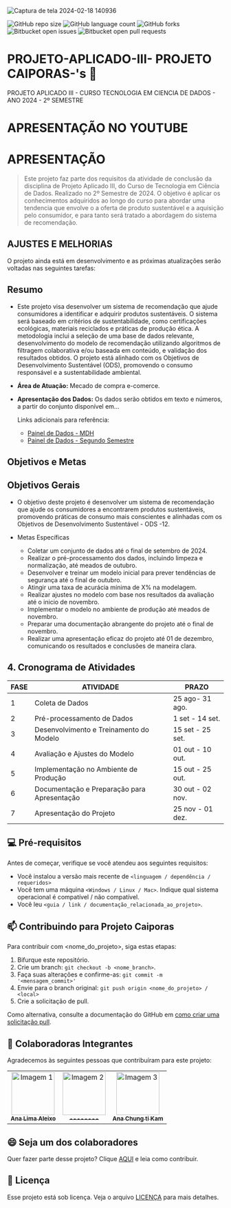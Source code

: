  
![Captura de tela 2024-02-18 140936](https://github.com/AnaAleixo/PROJETO-APLICADO-II--Grupo-Cassandra-s/assets/116022964/2f3738a4-3e0e-4d69-8c5e-169993fcdd35)

![GitHub repo size](https://img.shields.io/github/repo-size/iuricode/README-template?style=for-the-badge)
![GitHub language count](https://img.shields.io/github/languages/count/iuricode/README-template?style=for-the-badge)
![GitHub forks](https://img.shields.io/github/forks/iuricode/README-template?style=for-the-badge)
![Bitbucket open issues](https://img.shields.io/bitbucket/issues/iuricode/README-template?style=for-the-badge)
![Bitbucket open pull requests](https://img.shields.io/bitbucket/pr-raw/iuricode/README-template?style=for-the-badge)

# PROJETO-APLICADO-III- PROJETO CAIPORAS-'s 🚀 
 PROJETO APLICADO III - CURSO TECNOLOGIA EM CIENCIA DE DADOS - ANO 2024 - 2º SEMESTRE 

# APRESENTAÇÃO NO YOUTUBE


# APRESENTAÇÃO
> Este projeto faz parte dos requisitos da atividade de conclusão da disciplina de Projeto Aplicado III, do Curso de Tecnologia em Ciência de Dados. Realizado no 2º Semestre de 2024. O objetivo é aplicar os conhecimentos adquiridos ao longo do curso para abordar uma tendencia que envolve o a oferta de produto sustentável e a aquisição pelo consumidor, e para tanto será tratado a abordagem do sistema de recomendação.

## AJUSTES E MELHORIAS

O projeto ainda está em desenvolvimento e as próximas atualizações serão voltadas nas seguintes tarefas:

## Resumo

- Este projeto visa desenvolver um sistema de recomendação que ajude consumidores a identificar e adquirir produtos sustentáveis. O sistema será baseado em critérios de sustentabilidade, como certificações ecológicas, materiais reciclados e práticas de produção ética. A metodologia inclui a seleção de uma base de dados relevante, desenvolvimento do modelo de recomendação utilizando algoritmos de filtragem colaborativa e/ou baseada em conteúdo, e validação dos resultados obtidos. O projeto está alinhado com os Objetivos de Desenvolvimento Sustentável (ODS), promovendo o consumo responsável e a sustentabilidade ambiental.

- **Área de Atuação:** Mecado de compra e-comerce.

- **Apresentação dos Dados:** Os dados serão obtidos em texto e números, a partir do conjunto disponível em...

  Links adicionais para referência:
  - [Painel de Dados - MDH]()
  - [Painel de Dados - Segundo Semestre ]()


##  Objetivos e Metas
##  Objetivos Gerais
-  O objetivo deste projeto é desenvolver um sistema de recomendação que ajude os consumidores a encontrarem produtos sustentáveis, promovendo práticas de consumo mais conscientes e alinhadas com os Objetivos de Desenvolvimento Sustentável - ODS -12.

- Metas Específicas
   - Coletar um conjunto de dados até o final de setembro de 2024.
   - Realizar o pré-processamento dos dados, incluindo limpeza e normalização, até meados de outubro.
   - Desenvolver e treinar um modelo inicial para prever tendências de segurança até o final de outubro.
   - Atingir uma taxa de acurácia mínima de X% na modelagem.
   - Realizar ajustes no modelo com base nos resultados da avaliação até o inicio de novembro.
   - Implementar o modelo no ambiente de produção até meados de novembro.
   - Preparar uma documentação abrangente do projeto até o final de novembro.
   - Realizar uma apresentação eficaz do projeto até 01 de dezembro, comunicando os resultados e conclusões de maneira clara.
     
## 4. Cronograma de Atividades

| FASE | ATIVIDADE                                       | PRAZO            |
|------|-------------------------------------------------|------------------|
| 1    | Coleta de Dados                                 | 25 ago-  31 ago. |
| 2    | Pré-processamento de Dados                      | 1 set -  14 set. |
| 3    | Desenvolvimento e Treinamento do Modelo         | 15 set - 25 set. |
| 4    | Avaliação e Ajustes do Modelo                   | 01 out - 10 out. |
| 5    | Implementação no Ambiente de Produção           | 15 out - 25 out. |
| 6    | Documentação e Preparação para Apresentação     | 30 out - 02 nov. |
| 7    | Apresentação do Projeto                         | 25 nov - 01 dez. |


## 💻 Pré-requisitos

Antes de começar, verifique se você atendeu aos seguintes requisitos:

- Você instalou a versão mais recente de `<linguagem / dependência / requeridos>`
- Você tem uma máquina `<Windows / Linux / Mac>`. Indique qual sistema operacional é compatível / não compatível.
- Você leu `<guia / link / documentação_relacionada_ao_projeto>`.

## 📫 Contribuindo para Projeto Caiporas

Para contribuir com <nome_do_projeto>, siga estas etapas:

1. Bifurque este repositório.
2. Crie um branch: `git checkout -b <nome_branch>`.
3. Faça suas alterações e confirme-as: `git commit -m '<mensagem_commit>'`
4. Envie para o branch original: `git push origin <nome_do_projeto> / <local>`
5. Crie a solicitação de pull.

Como alternativa, consulte a documentação do GitHub em [como criar uma solicitação pull](https://help.github.com/en/github/collaborating-with-issues-and-pull-requests/creating-a-pull-request).

## 🤝 Colaboradoras Integrantes

Agradecemos às seguintes pessoas que contribuíram para este projeto:

<table>
  <tr>
    <td align="center">
      <a href="#" title="defina o titulo do link">
        <img src="https://rafatrotamundos.files.wordpress.com/2012/08/cassandra2.jpg" width="100px;" alt="Imagem 1"/><br>
        <sub>
          <b>Ana Lima Aleixo </b>
        </sub>
      </a>
    </td>
    <td align="center">
      <a href="#" title="defina o titulo do link">
        <img src="https://divindades.com/wp-content/uploads/2022/12/Deusa-Euphrosyne.webp" width="100px;" alt="Imagem 2"/><br>
        <sub>
          <b>--------</b>
        </sub>
      </a>
    </td>
    <td align="center">
      <a href="#" title="defina o titulo do link">
        <img src="https://static.wixstatic.com/media/bd1747_5cc1b2fb9c5545df99ae08371141cf88~mv2.jpg/v1/fit/w_1000,h_1000,al_c,q_80/file.jpg" width="100px;" alt="Imagem 3"/><br>
        <sub>
          <b>Ana Chung ti Kam</b>
        </sub>
      </a>
    </td>
  </tr>
</table>

## 😄 Seja um dos colaboradores

Quer fazer parte desse projeto? Clique [AQUI](CONTRIBUTING.md) e leia como contribuir.

## 📝 Licença

Esse projeto está sob licença. Veja o arquivo [LICENÇA](LICENSE.md) para mais detalhes.

